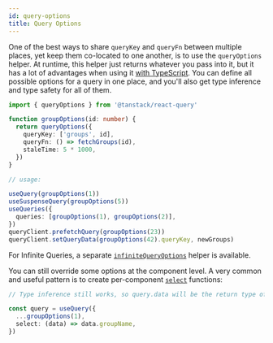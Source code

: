 ```yaml
---
id: query-options
title: Query Options
---
```


One of the best ways to share `queryKey` and `queryFn` between multiple places, yet keep them co-located to one another, is to use the `queryOptions` helper. At runtime, this helper just returns whatever you pass into it, but it has a lot of advantages when using it [with TypeScript](../typescript.md#typing-query-options). You can define all possible options for a query in one place, and you'll also get type inference and type safety for all of them.

[//]: # 'Example1'

```ts
import { queryOptions } from '@tanstack/react-query'

function groupOptions(id: number) {
  return queryOptions({
    queryKey: ['groups', id],
    queryFn: () => fetchGroups(id),
    staleTime: 5 * 1000,
  })
}

// usage:

useQuery(groupOptions(1))
useSuspenseQuery(groupOptions(5))
useQueries({
  queries: [groupOptions(1), groupOptions(2)],
})
queryClient.prefetchQuery(groupOptions(23))
queryClient.setQueryData(groupOptions(42).queryKey, newGroups)
```

[//]: # 'Example1'

For Infinite Queries, a separate [`infiniteQueryOptions`](../reference/infiniteQueryOptions.md) helper is available.

You can still override some options at the component level. A very common and useful pattern is to create per-component [`select`](../guides/render-optimizations.md#select) functions:

[//]: # 'Example2'

```ts
// Type inference still works, so query.data will be the return type of select instead of queryFn

const query = useQuery({
  ...groupOptions(1),
  select: (data) => data.groupName,
})
```

[//]: # 'Example2'
